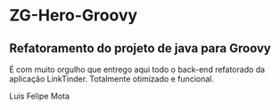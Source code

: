 # ZG-Hero-Groovy

## Refatoramento do projeto de java para Groovy

É com muito orgulho que entrego aqui todo o back-end refatorado
da aplicação LinkTinder.
Totalmente otimizado e funcional.

Luis Felipe Mota


